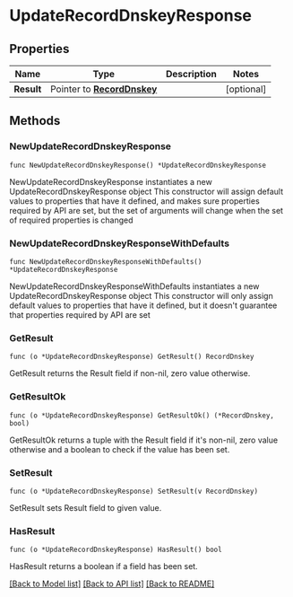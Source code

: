 # UpdateRecordDnskeyResponse

## Properties

Name | Type | Description | Notes
------------ | ------------- | ------------- | -------------
**Result** | Pointer to [**RecordDnskey**](RecordDnskey.md) |  | [optional] 

## Methods

### NewUpdateRecordDnskeyResponse

`func NewUpdateRecordDnskeyResponse() *UpdateRecordDnskeyResponse`

NewUpdateRecordDnskeyResponse instantiates a new UpdateRecordDnskeyResponse object
This constructor will assign default values to properties that have it defined,
and makes sure properties required by API are set, but the set of arguments
will change when the set of required properties is changed

### NewUpdateRecordDnskeyResponseWithDefaults

`func NewUpdateRecordDnskeyResponseWithDefaults() *UpdateRecordDnskeyResponse`

NewUpdateRecordDnskeyResponseWithDefaults instantiates a new UpdateRecordDnskeyResponse object
This constructor will only assign default values to properties that have it defined,
but it doesn't guarantee that properties required by API are set

### GetResult

`func (o *UpdateRecordDnskeyResponse) GetResult() RecordDnskey`

GetResult returns the Result field if non-nil, zero value otherwise.

### GetResultOk

`func (o *UpdateRecordDnskeyResponse) GetResultOk() (*RecordDnskey, bool)`

GetResultOk returns a tuple with the Result field if it's non-nil, zero value otherwise
and a boolean to check if the value has been set.

### SetResult

`func (o *UpdateRecordDnskeyResponse) SetResult(v RecordDnskey)`

SetResult sets Result field to given value.

### HasResult

`func (o *UpdateRecordDnskeyResponse) HasResult() bool`

HasResult returns a boolean if a field has been set.


[[Back to Model list]](../README.md#documentation-for-models) [[Back to API list]](../README.md#documentation-for-api-endpoints) [[Back to README]](../README.md)


